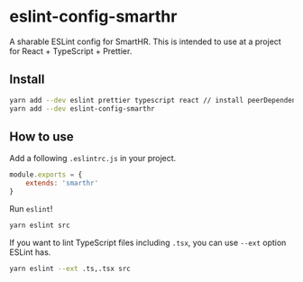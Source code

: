 # eslint-config-smarthr

A sharable ESLint config for SmartHR.
This is intended to use at a project for React + TypeScript + Prettier.

## Install

```sh
yarn add --dev eslint prettier typescript react // install peerDependencies
yarn add --dev eslint-config-smarthr
```

## How to use

Add a following `.eslintrc.js` in your project.

```js
module.exports = {
    extends: 'smarthr'
}
```

Run `eslint`!

```sh
yarn eslint src
```

If you want to lint TypeScript files including `.tsx`, you can use `--ext` option ESLint has.

```sh
yarn eslint --ext .ts,.tsx src
```
